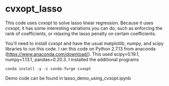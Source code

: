 # cvxopt_lasso
This code uses cvxopt to solve lasso linear regression. Because it uses cvxopt, it has some 
interesting variations you can do, such as enforcing the rank of coefficients, or
relaxing the lasso penalty on certain coefficients.

You'll need to install cvxopt and have the usual matplotlib, numpy, and scipy libraries
to run this code. I ran this code on Python 2.7.13 from anaconda (https://www.anaconda.com/download/). This used scipy=0.19.1, numpy=1.13.1, pandas=0.20.3. I installed the additional programs
```
conda install -y -c conda-forge cvxopt
```
Demo code can be found in lasso_demo_using_cvxopt.ipynb